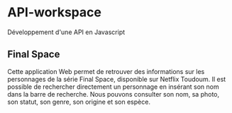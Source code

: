 # API-workspace
Développement d'une API en Javascript 

## Final Space

Cette application Web permet de retrouver des informations sur les personnages de la série Final Space, disponible sur Netflix Toudoum.
Il est possible de rechercher directement un personnage en insérant son nom dans la barre de recherche.
Nous pouvons consulter son nom, sa photo, son statut, son genre, son origine et son espèce.
